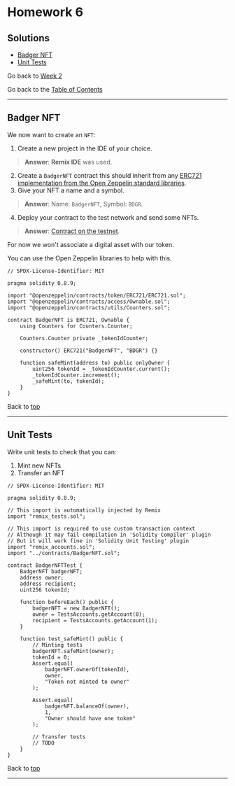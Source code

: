 # Homework 6

## Solutions

- [Badger NFT](#badger-nft)
- [Unit Tests](#unit-tests)

Go back to [Week 2](/Week%202/week-2-homeworks-solutions.md)

Go back to the [Table of Contents](/README.md)

---

## Badger NFT

We now want to create an `NFT`:
1. Create a new project in the IDE of your choice.
>**Answer**: **Remix IDE** was used.
2. Create a `BadgerNFT` contract this should inherit from any [ERC721 implementation from the Open Zeppelin standard libraries](https://github.com/OpenZeppelin/openzeppelin-contracts/tree/v4.8.2/contracts/token/ERC721).
3. Give your NFT a name and a symbol.
>**Answer**: Name: `BadgerNFT`, Symbol: `BDGR`.
4. Deploy your contract to the test network and send some NFTs.
>**Answer**: [Contract on the testnet](https://testnet.bscscan.com/address/0xc153a7e62d2ce3defd28cc89599decf44828a858).

For now we won't associate a digital asset with our token.

You can use the Open Zeppelin libraries to help with this.

```sol
// SPDX-License-Identifier: MIT

pragma solidity 0.8.9;

import "@openzeppelin/contracts/token/ERC721/ERC721.sol";
import "@openzeppelin/contracts/access/Ownable.sol";
import "@openzeppelin/contracts/utils/Counters.sol";

contract BadgerNFT is ERC721, Ownable {
    using Counters for Counters.Counter;

    Counters.Counter private _tokenIdCounter;

    constructor() ERC721("BadgerNFT", "BDGR") {}

    function safeMint(address to) public onlyOwner {
        uint256 tokenId = _tokenIdCounter.current();
        _tokenIdCounter.increment();
        _safeMint(to, tokenId);
    }
}
```

Back to [top](#solutions)

---

## Unit Tests

Write unit tests to check that you can:
1. Mint new NFTs
2. Transfer an NFT

```sol
// SPDX-License-Identifier: MIT

pragma solidity 0.8.9;

// This import is automatically injected by Remix
import "remix_tests.sol"; 

// This import is required to use custom transaction context
// Although it may fail compilation in 'Solidity Compiler' plugin
// But it will work fine in 'Solidity Unit Testing' plugin
import "remix_accounts.sol";
import "../contracts/BadgerNFT.sol";

contract BadgerNFTTest {
    BadgerNFT badgerNFT;
    address owner;
    address recipient;
    uint256 tokenId;

    function beforeEach() public {
        badgerNFT = new BadgerNFT();
        owner = TestsAccounts.getAccount(0);
        recipient = TestsAccounts.getAccount(1);
    }

    function test_safeMint() public {
        // Minting tests
        badgerNFT.safeMint(owner);
        tokenId = 0;
        Assert.equal(
            badgerNFT.ownerOf(tokenId),
            owner,
            "Token not minted to owner"
        );

        Assert.equal(
            badgerNFT.balanceOf(owner),
            1,
            "Owner should have one token"
        );

        // Transfer tests
        // TODO
    }
}
```

Back to [top](#solutions)

---

